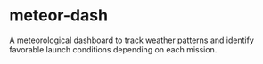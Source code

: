 # meteor-dash
A meteorological dashboard to track weather patterns and identify favorable launch conditions depending on each mission.
